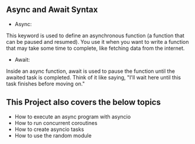 ## Async and Await Syntax
- Async: 

This keyword is used to define an asynchronous function (a function that can be paused and resumed). You use it when you want to write a function that may take some time to complete, like fetching data from the internet.

- Await: 

Inside an async function, await is used to pause the function until the awaited task is completed. Think of it like saying, "I'll wait here until this task finishes before moving on."

## This Project also covers the below topics

- How to execute an async program with asyncio
- How to run concurrent coroutines
- How to create asyncio tasks
- How to use the random module